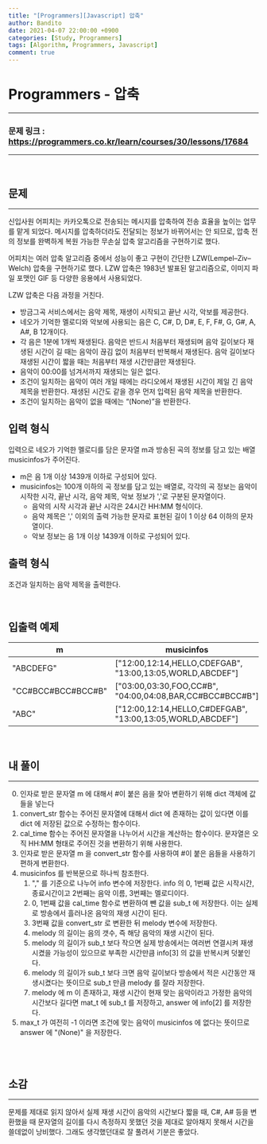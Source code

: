 ```yaml
---
title: "[Programmers][Javascript] 압축"
author: Bandito
date: 2021-04-07 22:00:00 +0900
categories: [Study, Programmers]
tags: [Algorithm, Programmers, Javascript]
comment: true
---
```

 
# Programmers - 압축

***
### 문제 링크 : <https://programmers.co.kr/learn/courses/30/lessons/17684>

***

<br/>

## 문제
***

신입사원 어피치는 카카오톡으로 전송되는 메시지를 압축하여 전송 효율을 높이는 업무를 맡게 되었다. 메시지를 압축하더라도 전달되는 정보가 바뀌어서는 안 되므로, 압축 전의 정보를 완벽하게 복원 가능한 무손실 압축 알고리즘을 구현하기로 했다.

어피치는 여러 압축 알고리즘 중에서 성능이 좋고 구현이 간단한 LZW(Lempel–Ziv–Welch) 압축을 구현하기로 했다. LZW 압축은 1983년 발표된 알고리즘으로, 이미지 파일 포맷인 GIF 등 다양한 응용에서 사용되었다.

LZW 압축은 다음 과정을 거친다.

+ 방금그곡 서비스에서는 음악 제목, 재생이 시작되고 끝난 시각, 악보를 제공한다.
+ 네오가 기억한 멜로디와 악보에 사용되는 음은 C, C#, D, D#, E, F, F#, G, G#, A, A#, B 12개이다.
+ 각 음은 1분에 1개씩 재생된다. 음악은 반드시 처음부터 재생되며 음악 길이보다 재생된 시간이 길 때는 음악이 끊김 없이 처음부터 반복해서 재생된다. 음악 길이보다 재생된 시간이 짧을 때는 처음부터 재생 시간만큼만 재생된다.
+ 음악이 00:00를 넘겨서까지 재생되는 일은 없다.
+ 조건이 일치하는 음악이 여러 개일 때에는 라디오에서 재생된 시간이 제일 긴 음악 제목을 반환한다. 재생된 시간도 같을 경우 먼저 입력된 음악 제목을 반환한다.
+ 조건이 일치하는 음악이 없을 때에는 “(None)”을 반환한다.



## 입력 형식

입력으로 네오가 기억한 멜로디를 담은 문자열 m과 방송된 곡의 정보를 담고 있는 배열 musicinfos가 주어진다.

+ m은 음 1개 이상 1439개 이하로 구성되어 있다.
+ musicinfos는 100개 이하의 곡 정보를 담고 있는 배열로, 각각의 곡 정보는 음악이 시작한 시각, 끝난 시각, 음악 제목, 악보 정보가 ','로 구분된 문자열이다.
    - 음악의 시작 시각과 끝난 시각은 24시간 HH:MM 형식이다.
    - 음악 제목은 ',' 이외의 출력 가능한 문자로 표현된 길이 1 이상 64 이하의 문자열이다.
    - 악보 정보는 음 1개 이상 1439개 이하로 구성되어 있다.

## 출력 형식

조건과 일치하는 음악 제목을 출력한다.


<br/>

## 입출력 예제

|m|musicinfos|answer|
|----|----|----|
|"ABCDEFG"|	["12:00,12:14,HELLO,CDEFGAB", "13:00,13:05,WORLD,ABCDEF"]|"HELLO"|
|"CC#BCC#BCC#BCC#B"|["03:00,03:30,FOO,CC#B", "04:00,04:08,BAR,CC#BCC#BCC#B"]|"FOO"|
|"ABC"|["12:00,12:14,HELLO,C#DEFGAB", "13:00,13:05,WORLD,ABCDEF"]|"WORLD"|


<br/>

## 내 풀이
***

0. 인자로 받은 문자열 m 에 대해서 #이 붙은 음을 찾아 변환하기 위해 dict 객체에 값들을 넣는다
1. convert_str 함수는 주어진 문자열에 대해서 dict 에 존재하는 값이 있다면 이를 dict 에 저장된 값으로 수정하는 함수이다. 
2. cal_time 함수는 주어진 문자열을 나누어서 시간을 계산하는 함수이다. 문자열은 오직 HH:MM 형태로 주어진 것을 변환하기 위해 사용한다.
3. 인자로 받은 문자열 m 을 convert_str 함수를 사용하여 #이 붙은 음들을 사용하기 편하게 변환한다.
4. musicinfos 를 반복문으로 하나씩 참조한다.
    1. "," 를 기준으로 나누어 info 변수에 저장한다.
    info 의 0, 1번째 값은 시작시간, 종료시간이고 2번째는 음악 이름, 3번째는 멜로디이다.
    2. 0, 1번째 값을 cal_time 함수로 변환하여 뺀 값을 sub_t 에 저장한다. 이는 실제로 방송에서 흘러나온 음악의 재생 시간이 된다.
    3. 3번째 값을 convert_str 로 변환한 뒤 melody 변수에 저장한다.
    4. melody 의 길이는 음의 갯수, 즉 해당 음악의 재생 시간이 된다.
    5. melody 의 길이가 sub_t 보다 작으면 실제 방송에서는 여러번 연결시켜 재생시켰을 가능성이 있으므로 부족한 시간만큼 info[3] 의 값을 반복시켜 덧붙인다.
    6. melody 의 길이가 sub_t 보다 크면 음악 길이보다 방송에서 적은 시간동안 재생시켰다는 뜻이므로 sub_t 만큼 melody 를 잘라 저장한다.
    7. melody 에 m 이 존재하고, 재생 시간이 현재 맞는 음악이라고 가정한 음악의 시간보다 길다면 mat_t 에 sub_t 를 저장하고, answer 에 info[2] 를 저장한다.
5. max_t 가 여전히 -1 이라면 조건에 맞는 음악이 musicinfos 에 없다는 뜻이므로 answer 에 "(None)" 을 저장한다.

<br/>

<script src="https://gist.github.com/Suppplier/a144cb39e02ef66ef7f5ae73362d6e7e.js"></script>



<br/>

## 소감
***

문제를 제대로 읽지 않아서 실제 재생 시간이 음악의 시간보다 짧을 때, C#, A# 등을 변환했을 때 문자열의 길이를 다시 측정하지 못했던 것을 제대로 알아채지 못해서 시간을 쓸데없이 낭비했다. 그래도 생각했던대로 잘 풀려서 기분은 좋았다.